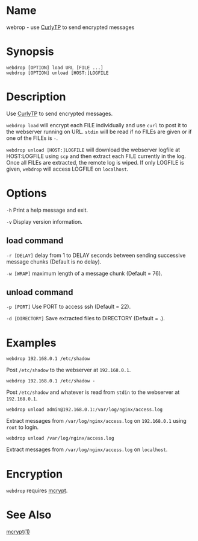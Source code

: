 # Name

webrop - use [CurlyTP](https://miscdotgeek.com/curlytp-every-web-server-is-a-dead-drop) to send encrypted messages

# Synopsis

```
webdrop [OPTION] load URL [FILE ...]
webdrop [OPTION] unload [HOST:]LOGFILE
```

# Description

Use [CurlyTP](https://miscdotgeek.com/curlytp-every-web-server-is-a-dead-drop)
to send encrypted messages.

`webdrop load` will encrypt each FILE individually and use `curl` to post it to
the webserver running on URL. `stdin` will be read if no FILEs are given or if
one of the FILEs is `-`.

`webdrop unload [HOST:]LOGFILE` will download the webserver logfile at
HOST:LOGFILE using `scp` and then extract each FILE currently in the log. Once
all FILEs are extracted, the remote log is wiped. If only LOGFILE is given,
`webdrop` will access LOGFILE on `localhost`.

# Options

`-h` Print a help message and exit.

`-v` Display version information.

## load command

`-r [DELAY]` delay from 1 to DELAY seconds between sending successive message
chunks (Default is no delay).

`-w [WRAP]` maximum length of a message chunk (Default = 76).

## unload command

`-p [PORT]` Use PORT to access ssh (Default = 22).

`-d [DIRECTORY]` Save extracted files to DIRECTORY (Default = .).

# Examples

`webdrop 192.168.0.1 /etc/shadow`

Post `/etc/shadow` to the webserver at `192.168.0.1`.

`webdrop 192.168.0.1 /etc/shadow -`

Post `/etc/shadow` and whatever is read from `stdin` to the webserver at
`192.168.0.1`.

`webdrop unload admin@192.168.0.1:/var/log/nginx/access.log`

Extract messages from `/var/log/nginx/access.log` on `192.168.0.1` using
`root` to login.

`webdrop unload /var/log/nginx/access.log`

Extract messages from `/var/log/nginx/access.log` on `localhost`.

# Encryption

`webdrop` requires [mcrypt](http://mcrypt.sourceforcge.net).

# See Also

[mcrypt(1)](http://mcrypt.sourceforge.net)

